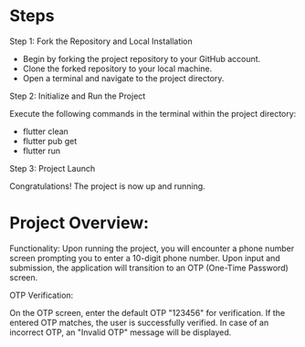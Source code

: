 # Steps

Step 1: Fork the Repository and Local Installation

* Begin by forking the project repository to your GitHub account.
* Clone the forked repository to your local machine.
* Open a terminal and navigate to the project directory.
  
Step 2: Initialize and Run the Project

Execute the following commands in the terminal within the project directory:
* flutter clean
* flutter pub get
* flutter run
  
Step 3: Project Launch

Congratulations! The project is now up and running.


# Project Overview:

Functionality:
Upon running the project, you will encounter a phone number screen prompting you to enter a 10-digit phone number. Upon input and submission, the application will transition to an OTP (One-Time Password) screen.

OTP Verification:

On the OTP screen, enter the default OTP "123456" for verification.
If the entered OTP matches, the user is successfully verified.
In case of an incorrect OTP, an "Invalid OTP" message will be displayed.
